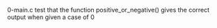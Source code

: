 0-main.c test that the function positive_or_negative() gives the correct output when given a case of 0
